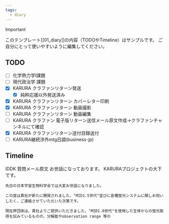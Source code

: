 ```yaml
---
tags:
  - diary
---
```

> [!IMPORTANT]
> このテンプレート[[01_diary]]の内容（TODOやTimeline）はサンプルです。
> ご自分にとって使いやすいように編集してください。

## TODO

- [ ] 化学熱力学Ⅰ課題
- [ ] 現代政治学 課題
- [x] KARURA クラファンリターン発送
	- [x] 純粋応援以外発送済み
- [x] KARURA クラファンリターン カバーレター印刷
- [x] KARURA クラファンリターン 動画撮影
- [ ] KARURA クラファンリターン 動画編集
- [ ] KARURA クラファン 電子版リターン送信メール原文作成→クラファンチャンネルにて確認
- [x] KARURA クラファンリターン送付目録送付
- [ ] KARURA継続渉外mtg日調(business-jp)

## Timeline
IDDK 質問メール原文
	お世話になっております。
	KARURAプロジェクトの大下です。
	
	先日の日本宇宙生物科学会では大変お世話になりました。
	
	この度は貴社が新たに開発されました、"MID1.5世代"並びに各種蛍光システムに関しお伺いしたく、ご連絡させていただいた次第です。
	
	現在弊団体は、貴社よりご提供いただきました、"MID1.0世代"を使用した生体からの蛍光取得を試みているものの、分解能やobservation range 等の
